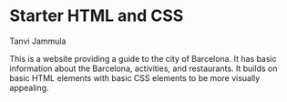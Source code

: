 # Starter HTML and CSS

Tanvi Jammula

This is a website providing a guide to the city of Barcelona. It has basic information about the Barcelona, activities, and restaurants. It builds on basic HTML elements with basic CSS elements to be more visually appealing. 
